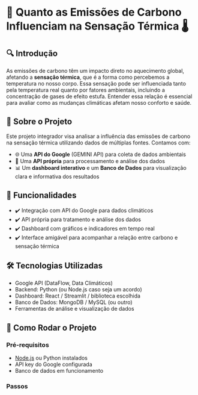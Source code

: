 # 🌿 Quanto as Emissões de Carbono Influenciam na Sensação Térmica 🌡️

## 🔍 Introdução
As emissões de carbono têm um impacto direto no aquecimento global, afetando a **sensação térmica**, que é a forma como percebemos a temperatura no nosso corpo. Essa sensação pode ser influenciada tanto pela temperatura real quanto por fatores ambientais, incluindo a concentração de gases de efeito estufa. Entender essa relação é essencial para avaliar como as mudanças climáticas afetam nosso conforto e saúde.

## 🚀 Sobre o Projeto
Este projeto integrador visa analisar a influência das emissões de carbono na sensação térmica utilizando dados de múltiplas fontes. Contamos com:

- 🌐 Uma **API do Google** (GEMINI API) para coleta de dados ambientais
- 🔧 Uma **API própria** para processamento e análise dos dados
- 📊 Um **dashboard interativo** e um **Banco de Dados** para visualização clara e informativa dos resultados

## 🎯 Funcionalidades
- ✔️ Integração com API do Google para dados climáticos
- ✔️ API própria para tratamento e análise dos dados
- ✔️ Dashboard com gráficos e indicadores em tempo real
- ✔️ Interface amigável para acompanhar a relação entre carbono e sensação térmica

## 🛠️ Tecnologias Utilizadas
- Google API (DataFlow, Data Climáticos)
- Backend: Python (ou Node.js caso seja um acordo)
- Dashboard: React / Streamlit / biblioteca escolhida
- Banco de Dados: MongoDB / MySQL (ou outro)
- Ferramentas de análise e visualização de dados

## 🚀 Como Rodar o Projeto

### Pré-requisitos
- [Node.js](https://nodejs.org/) ou Python instalados
- API key do Google configurada
- Banco de dados em funcionamento

### Passos
